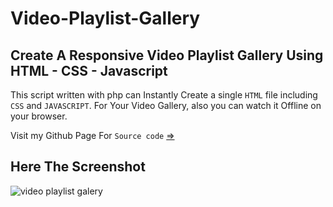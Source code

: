 # Video-Playlist-Gallery

## Create A Responsive Video Playlist Gallery Using HTML - CSS - Javascript

This script written with php can Instantly Create a single `HTML` file including `CSS` and `JAVASCRIPT`.
For Your Video Gallery, also you can watch it Offline on your browser.

Visit my Github Page For `Source code` [=>](https://caturmahdialfurqon.github.io/posts/Video-Playlist-Galery/)

## Here The Screenshot

![video playlist galery](/Asset/lewiscapaldi.gif)

